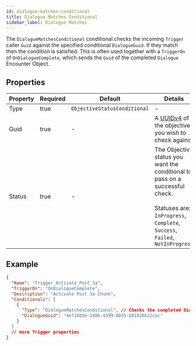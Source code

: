 ```yaml
---
id: dialogue-matches-conditional
title: Dialogue Matches Conditional
sidebar_label: Dialogue Matches
---
```


The `DialogueMatchesConditional` conditional checks the incoming `Trigger` caller `Guid` against the specified conditional `DialogueGuid`. If they match then the condition is satisfied. This is often used together with a `TriggerOn` of `OnDialogueComplete`, which sends the `Guid` of the completed `Dialogue` Encounter Object.

## Properties

| Property | Required | Default                      | Details                                                                                                                                                              |
| -------- | -------- | ---------------------------- | -------------------------------------------------------------------------------------------------------------------------------------------------------------------- |
| Type     | true     | `ObjectiveStatusConditional` | -                                                                                                                                                                    |
| Guid     | true     | -                            | A [UUIDv4](https://www.uuidgenerator.net/) of the objective you wish to check against                                                                                |
| Status   | true     | -                            | The Objective status you want the conditional to pass on a successful check.<br /><br />Statuses are: `InProgress`, `Complete`, `Success`, `Failed`, `NotInProgress` |

## Example

```json
{
  "Name": "Trigger_Activate_Post_3a",
  "TriggerOn": "OnDialogueComplete",
  "Description": "Activate Post 3a Chunk",
  "Conditionals": [
    {
      "Type": "DialogueMatchesConditional", // Checks the completed Dialogue Guid against the specified DialogueGuid below
      "DialogueGuid": "4ef16b5e-1486-4399-8835-b81026b22cac"
    }
  ]
  // more Trigger properties
}
```
